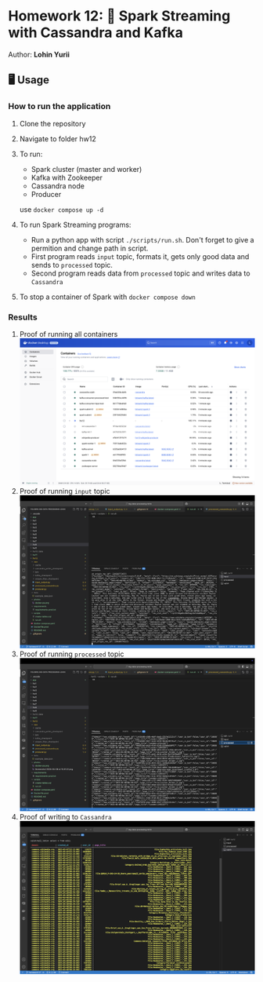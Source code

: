 
# Homework 12: 🤖 Spark Streaming with Cassandra and Kafka

Author: **Lohin Yurii**


## 🖥 Usage

### How to run the application

1. Clone the repository
1. Navigate to folder hw12
1. To run:
    - Spark cluster (master and worker)
    - Kafka with Zookeeper
    - Cassandra node
    - Producer 

    use `docker compose up -d`
1. To run Spark Streaming programs:
    - Run a python app with script `./scripts/run.sh`. Don't forget to give a permition and change path in script. 
    - First program reads `input` topic, formats it, gets only good data and sends to `processed` topic.
    - Second program reads data from `processed` topic and writes data to `Cassandra`
1. To stop a container of Spark with `docker compose down`


### Results


1. Proof of running all containers
    ![](photos/docker-ps.png)
1. Proof of running `input` topic
    ![](photos/input.png)
1. Proof of running `processed` topic
    ![](photos/processed.png)
1. Proof of writing to `Cassandra`
    ![](photos/cassandra.png)
